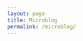 ```yaml
---
layout: page
title: Microblog
permalink: /microblog/
---
```


<style>
    .mt-body {
        --mt-color-link: #ff4d4d;
        margin-bottom: 0;
    }
    .mt-post-counter-bar {
        justify-content: right;
        min-width: 100%;
    }
    .mt-footer {
        display: none;
    }

    .mt-post {
        text-align: left;
        border-top: 0px;
        border-bottom: 0px;
    }
</style>

<div id="mt-container" class="mt-container">
  <div class="mt-body" role="feed">
    <div class="mt-loading-spinner"></div>
  </div>
</div>

<script>
window.addEventListener("load", () => {
    const myTimeline = new MastodonTimeline.Init({
    instanceUrl: "https://mastodon.social",
    timelineType: "profile",
    userId: "111609027378633433",
    profileName: "@reevik",
    maxNbPostShow: "5",
    maxNbPostFetch: "5",
    defaultTheme: "dark"
    });
});
    
</script>